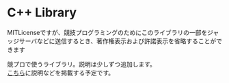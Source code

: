 # C++ Library
MITLicenseですが、競技プログラミングのためにこのライブラリの一部をジャッジサーバなどに送信するとき、著作権表示および許諾表示を省略することができます<br>

競プロで使うライブラリ。説明は少しずつ追加します。<br>
[こちら](https://mtsaka.github.io/library)に説明などを掲載する予定です。